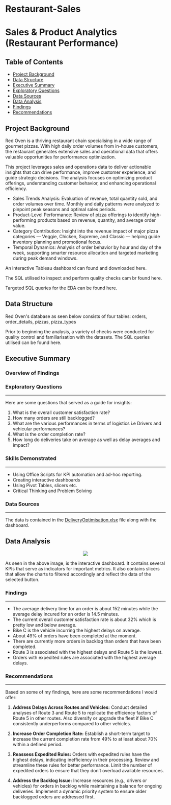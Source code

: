 # Restaurant-Sales

# Sales & Product Analytics (Restaurant Performance)
## Table of Contents
- [Project Background](#project-background)
- [Data Structure](#data-structure)
- [Executive Summary](#executive-summary)
- [Exploratory Questions](#exploratory-questions)
- [Data Sources](#data-sources)
- [Data Analysis](#data-analysis)
- [Findings](#findings)
- [Recommendations](#recommendations)


## Project Background
Red Oven is a thriving restaurant chain specialising in a wide range of gourmet pizzas. With high daily order volumes from in-house customers, the restaurant generates extensive sales and operational data that offers valuable opportunities for performance optimization.

This project leverages sales and operations data to deliver actionable insights that can drive performance, improve customer experience, and guide strategic decisions. The analysis focuses on optimizing product offerings, understanding customer behavior, and enhancing operational efficiency.

- Sales Trends Analysis: Evaluation of revenue, total quantity sold, and order volumes over time. Monthly and daily patterns were analyzed to pinpoint peak seasons and optimal sales periods.
- Product-Level Performance: Review of pizza offerings to identify high-performing products based on revenue, quantity, and average order value.
- Category Contribution: Insight into the revenue impact of major pizza categories — Veggie, Chicken, Supreme, and Classic — helping guide inventory planning and promotional focus.
- Temporal Dynamics: Analysis of order behavior by hour and day of the week, supporting smarter resource allocation and targeted marketing during peak demand windows.

An interactive Tableau dashboard can found and downloaded here.

The SQL utilised to inspect and perform quality checks cam br found here.

Targeted SQL queries for the EDA can be found here.

## Data Structure
Red Oven's database as seen below consists of four tables: orders, order_details, pizzas, pizza_types

Prior to beginning the analysis, a variety of checks were conducted for quality control and familiarisation with the datasets. The SQL queries utilised can be found here.

## Executive Summary
### Overview of Findings

### Exploratory Questions
---
Here are some questions that served as a guide for insights:
1. What is the overall customer satisfaction rate?
2. How many orders are still backlogged?
3. What are the various performances in terms of logistics i.e Drivers and vehicular performances?
4. What is the order completion rate?
5. How long do deliveries take on average as well as delay averages and impact?

### Skills Demonstrated
---
- Using Office Scripts for KPI automation and ad-hoc reporting.
- Creating interactive dashboards
- Using Pivot Tables, slicers etc.
- Critical Thinking and Problem Solving

### Data Sources
---
The data is contained in the [DeliveryOptimisation.xlsx](DeliveryOptimisation.xlsx) file along with the dashboard.


## Data Analysis

<p align="center">
  <img src="OptimisationDashboard.png">
</p>

As seen in the above image, is the interactive dashboard. It contains several KPIs that serve as indicators for important metrics. It also contains slicers that allow the charts to filtered accordingly and reflect the data of the selected button.

### Findings
---
- The average delivery time for an order is about 152 minutes while the average delay incured for an order is 14.5 minutes.
- The current overall customer satisfaction rate is about 32% which is pretty low and below average.
- Bike C is the vehicle incurring the highest delays on average.
- About 49% of orders have been completed at the moment.
- There are currently more orders in backlog than orders that have been completed.
- Route 3 is associated with the highest delays and Route 5 is the lowest.
- Orders with expedited rules are associated with the highest average delays.
  
### Recommendations
---
Based on some of my findings, here are some recommendations I would offer:

1. **Address Delays Across Routes and Vehicles:**
   Conduct detailed analyses of Route 3 and Route 5 to replicate the efficiency factors of Route 5 in other routes. Also diversify or upgrade the fleet if Bike C consistently underperforms compared to other vehicles.

2. **Increase Order Completion Rate:**
   Establish a short-term target to increase the current completion rate from 49% to at least about 70% within a defined period. 

3. **Reassess Expedited Rules:**
   Orders with expedited rules have the highest delays, indicating inefficiency in their processing. Review and streamline these rules for better performance. Limit the number of expedited orders to ensure that they don’t overload available resources.

4. **Address the Backlog Issue:**
   Increase resources (e.g., drivers or vehicles) for orders in backlog while maintaining a balance for ongoing deliveries. Implement a dynamic priority system to ensure older backlogged orders are addressed first.
